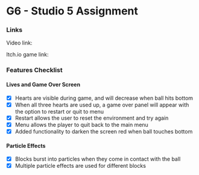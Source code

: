 # G6 - Studio 5 Assignment
### Links
Video link:

Itch.io game link: 

### Features Checklist
#### Lives and Game Over Screen
- [X] Hearts are visible during game, and will decrease when ball hits bottom
- [X] When all three hearts are used up, a game over panel will appear with the option to restart or quit to menu
- [X] Restart allows the user to reset the environment and try again
- [X] Menu allows the player to quit back to the main menu
- [X] Added functionality to darken the screen red when ball touches bottom

#### Particle Effects
- [X] Blocks burst into particles when they come in contact with the ball
- [X] Multiple particle effects are used for different blocks
